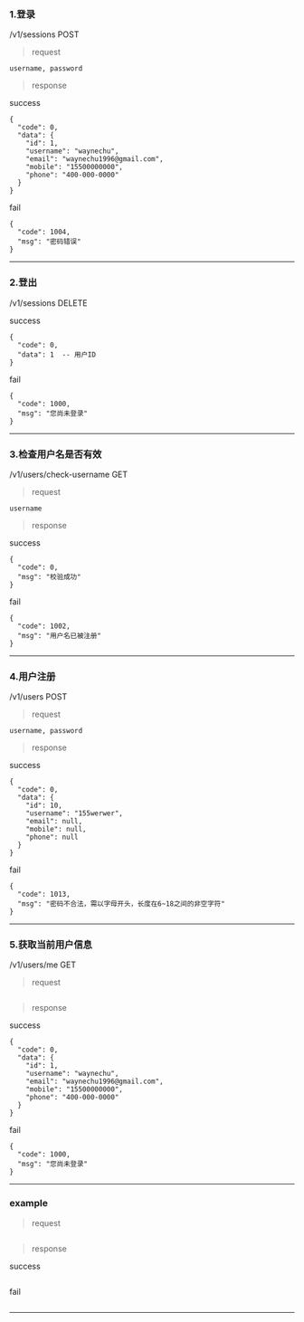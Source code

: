 ### 1.登录
/v1/sessions POST

> request

```
username, password
```

> response

success
```
{
  "code": 0,
  "data": {
    "id": 1,
    "username": "waynechu",
    "email": "waynechu1996@gmail.com",
    "mobile": "15500000000",
    "phone": "400-000-0000"
  }
}
```
fail
```
{
  "code": 1004,
  "msg": "密码错误"
}
```
----------

### 2.登出
/v1/sessions DELETE

success
```
{
  "code": 0,
  "data": 1  -- 用户ID
}
```
fail
```
{
  "code": 1000,
  "msg": "您尚未登录"
}
```
----------

### 3.检查用户名是否有效
/v1/users/check-username GET

> request
```
username
```

> response

success
```
{
  "code": 0,
  "msg": "校验成功"
}
```

fail
```
{
  "code": 1002,
  "msg": "用户名已被注册"
}
```
----------

### 4.用户注册
/v1/users POST

> request

```
username, password
```

> response

success
```
{
  "code": 0,
  "data": {
    "id": 10,
    "username": "155werwer",
    "email": null,
    "mobile": null,
    "phone": null
  }
}
```

fail
```
{
  "code": 1013,
  "msg": "密码不合法，需以字母开头，长度在6~18之间的非空字符"
}
```
----------

### 5.获取当前用户信息
/v1/users/me GET

> request

```

```

> response

success
```
{
  "code": 0,
  "data": {
    "id": 1,
    "username": "waynechu",
    "email": "waynechu1996@gmail.com",
    "mobile": "15500000000",
    "phone": "400-000-0000"
  }
}
```

fail
```
{
  "code": 1000,
  "msg": "您尚未登录"
}
```
----------

### example


> request

```

```

> response

success
```

```

fail
```

```
----------


